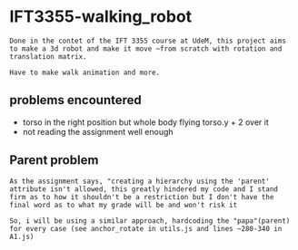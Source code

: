 # IFT3355-walking_robot
    Done in the contet of the IFT 3355 course at UdeM, this project aims to make a 3d robot and make it move ~from scratch with rotation and translation matrix.
    
    Have to make walk animation and more.


## problems encountered
 - torso in the right position but whole body flying torso.y + 2 over it
 - not reading the assignment well enough


## Parent problem
    As the assignment says, "creating a hierarchy using the 'parent' attribute isn't allowed, this greatly hindered my code and I stand firm as to how it shouldn't be a restriction but I don't have the final word as to what my grade will be and won't risk it

    So, i will be using a similar approach, hardcoding the "papa"(parent) for every case (see anchor_rotate in utils.js and lines ~280-340 in A1.js)  